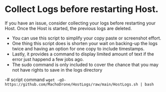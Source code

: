 # Collect Logs before restarting Host.
If you have an issue, consider collecting your logs before restarting  your Host.
Once the Host is started, the previous logs are deleted.

- You can use this script to simplify your copy paste or screenshot effort.
- One thing this script does is shorten your wait on backing-up the logs twice and having an option for one copy to include timestamps.
- Lastly, it provides a command to display limited amount of text if the error just happend a few jobs ago.
- The sudo command is only included to cover the chance that you may not have rights to save in the logs directory

-# script command
```wget -qO- https://github.com/MachoDrone/HostLogs/raw/main/HostLogs.sh | bash```
